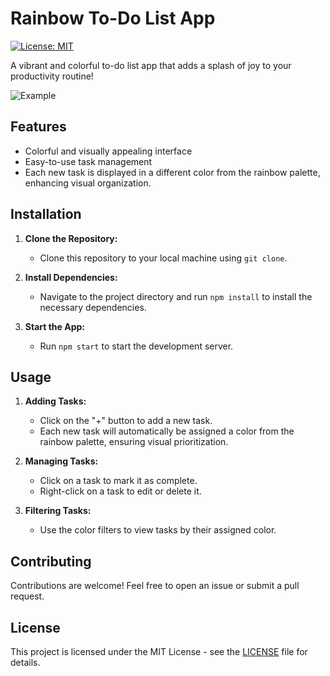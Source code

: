 # Rainbow To-Do List App

[![License: MIT](https://img.shields.io/badge/License-MIT-yellow.svg)](https://opensource.org/licenses/MIT)

A vibrant and colorful to-do list app that adds a splash of joy to your productivity routine!

![Example]()

## Features

- Colorful and visually appealing interface
- Easy-to-use task management
- Each new task is displayed in a different color from the rainbow palette, enhancing visual organization.

## Installation

1. **Clone the Repository:**
   - Clone this repository to your local machine using `git clone`.

2. **Install Dependencies:**
   - Navigate to the project directory and run `npm install` to install the necessary dependencies.

3. **Start the App:**
   - Run `npm start` to start the development server.

## Usage

1. **Adding Tasks:**
   - Click on the "+" button to add a new task.
   - Each new task will automatically be assigned a color from the rainbow palette, ensuring visual prioritization.

2. **Managing Tasks:**
   - Click on a task to mark it as complete.
   - Right-click on a task to edit or delete it.

3. **Filtering Tasks:**
   - Use the color filters to view tasks by their assigned color.

## Contributing

Contributions are welcome! Feel free to open an issue or submit a pull request.

## License

This project is licensed under the MIT License - see the [LICENSE](LICENSE) file for details.
